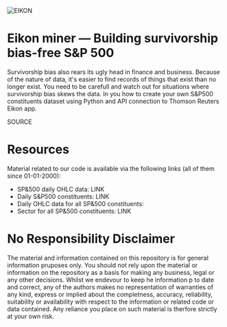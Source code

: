 ![EIKON](https://user-images.githubusercontent.com/74096987/118450549-9996bb80-b6f4-11eb-8097-4cfeae3003fa.JPG)

# Eikon miner — Building survivorship bias-free S&P 500

Survivorship bias also rears its ugly head in finance and business. Because of the nature of data, it's easier to find records of things that exist than no longer exist. You need to be carefull and watch out for situations where survivorship bias skews the data. In  you how to create your own S&P500 constituents dataset using Python and API connection to Thomson Reuters Eikon app.

SOURCE

# Resources
Material related to our code is available via the following links (all of them since 01-01-2000):

  - SP&500 daily OHLC data: LINK
  - Daily S&P500 constituents: LINK
  - Daily OHLC data for all SP&500 constituents:
  - Sector for all SP&500 constituents: LINK


  
# No Responsibility Disclaimer
The material and information contained on this repository is for general information pruposes only. You should not rely upon the material or information on the repository as a basis for making any business, legal or any other decisions. Whilst we endevour to keep he information p to date and correct, any of the authors makes no representation of warranties of any kind, express or implied about the completness, accuracy, reliability, suitability or availability with respect to the information or related code or data contained. Any reliance you place on such material is therfore strictly at your own risk.


